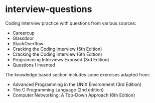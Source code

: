 # interview-questions

Coding Interview practice with questions from various sources:

* Careercup
* Glassdoor
* StackOverflow
* Cracking the Coding Interview (5th Edition)
* Cracking the Coding Interview (6th Edition)
* Programming Interviews Exposed (3rd Edition)
* Questions I invented

The knowledge based section includes some exercises adapted from:

* Advanced Programming in the UNIX Environment (3rd Edition)
* The C Programming Language (2nd edition)
* Computer Networking: A Top-Down Approach (6th Edition)
